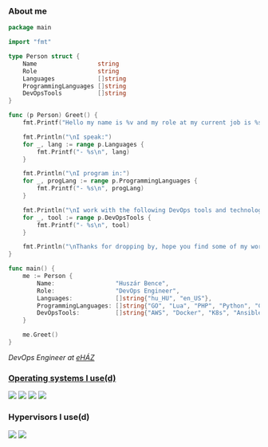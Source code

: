 ### About me
```go
package main

import "fmt"

type Person struct {
    Name                 string
    Role                 string
    Languages            []string
    ProgrammingLanguages []string
    DevOpsTools          []string
}

func (p Person) Greet() {
    fmt.Printf("Hello my name is %v and my role at my current job is %s\n", p.Name, p.Role)

    fmt.Println("\nI speak:")
    for _, lang := range p.Languages {
        fmt.Printf("- %s\n", lang)
    }

    fmt.Println("\nI program in:")
    for _, progLang := range p.ProgrammingLanguages {
        fmt.Printf("- %s\n", progLang)
    }

    fmt.Println("\nI work with the following DevOps tools and technologies:")
    for _, tool := range p.DevOpsTools {
        fmt.Printf("- %s\n", tool)
    }

    fmt.Println("\nThanks for dropping by, hope you find some of my work interesting. 👋")
}

func main() {
    me := Person {
        Name:                 "Huszár Bence",
        Role:                 "DevOps Engineer",
        Languages:            []string{"hu_HU", "en_US"},
        ProgrammingLanguages: []string{"GO", "Lua", "PHP", "Python", "C#", "jQuery", "HTML", "CSS", "JavaScript"},
        DevOpsTools:          []string{"AWS", "Docker", "K8s", "Ansible", "traefik", "Nginx"},
    }

    me.Greet()
}
```
<p><em>DevOps Engineer at <a href="https://www.ehaz.hu/">eHÁZ</em></p>

### Operating systems I use(d)
<div>
<a href="https://archlinux.org"><img src="https://img.shields.io/badge/Arch_Linux-1793D1?style=for-the-badge&logo=arch-linux&logoColor=white"></a>
<a href="https://www.microsoft.com/en-us/windows/?r=1"><img src="https://img.shields.io/badge/Windows-0078D6?style=for-the-badge&logo=windows&logoColor=white"></a>
<a href="https://ubuntu.com/"><img src="https://img.shields.io/badge/Ubuntu-E95420?style=for-the-badge&logo=ubuntu&logoColor=white"></a>
<a href="https://www.centos.org/"><img src="https://img.shields.io/badge/Cent%20OS-262577?style=for-the-badge&logo=CentOS&logoColor=white"></a>
</div>

### Hypervisors I use(d)
<div>
<a href="https://www.proxmox.com/en/"><img src="https://img.shields.io/badge/Proxmox-E57000?style=for-the-badge&logo=proxmox&logoColor=white"></a>
<a href="https://www.vmware.com/products/esxi-and-esx.html"><img src="https://img.shields.io/badge/VMware-231f20?style=for-the-badge&logo=VMware&logoColor=white"></a>
</div>

